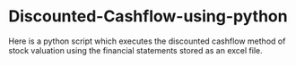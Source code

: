 # Discounted-Cashflow-using-python
Here is a python script which executes the discounted cashflow method of stock valuation using the financial statements stored as an excel file. 
